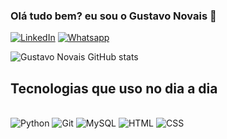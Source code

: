 ### Olá tudo bem? eu sou o Gustavo Novais 👋
[![LinkedIn](https://img.shields.io/badge/LinkedIn-0077B5?style=for-the-badge&logo=linkedin&logoColor=white)](https://www.linkedin.com/in/gustavo-novais-lima/)
[![Whatsapp](https://img.shields.io/badge/WhatsApp-25D366?style=for-the-badge&logo=whatsapp&logoColor=white)](https://wa.me/5511974959463)

![Gustavo Novais GitHub stats](https://github-readme-stats.vercel.app/api?username=gustavonovais1&show_icons=true&theme=tokyonight)

## Tecnologias que uso no dia a dia

<div style="display: inline_block"><br/>
    <img aling="center" alt="Python" src="https://img.shields.io/badge/Python-3776AB?style=for-the-badge&logo=python&logoColor=white"/>    <img aling="center" alt="Git" src="https://img.shields.io/badge/GIT-E44C30?style=for-the-badge&logo=git&logoColor=white"/>    <img aling="center" alt="MySQL" src="https://img.shields.io/badge/MySQL-00000F?style=for-the-badge&logo=mysql&logoColor=white"/>    <img aling="center" alt="HTML" src="https://img.shields.io/badge/HTML-239120?style=for-the-badge&logo=html5&logoColor=white"/>    <img aling="center" alt="CSS" src="https://img.shields.io/badge/CSS3-1572B6?style=for-the-badge&logo=css3&logoColor=white"/>
